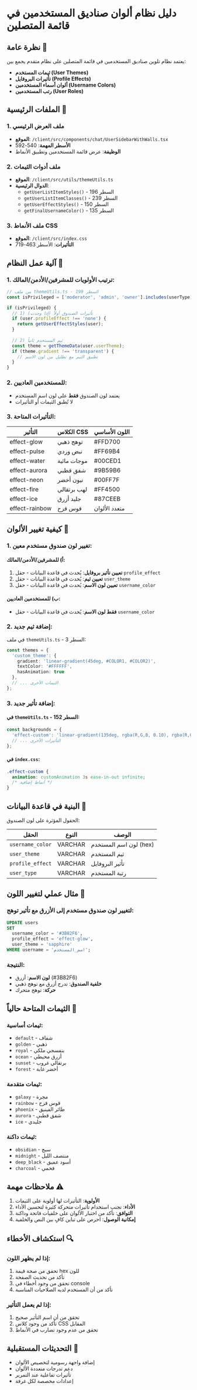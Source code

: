 # دليل نظام ألوان صناديق المستخدمين في قائمة المتصلين

## نظرة عامة 🎨

يعتمد نظام تلوين صناديق المستخدمين في قائمة المتصلين على نظام متقدم يجمع بين:
- **ثيمات المستخدم (User Themes)**
- **تأثيرات البروفايل (Profile Effects)**
- **ألوان أسماء المستخدمين (Username Colors)**
- **رتب المستخدمين (User Roles)**

## الملفات الرئيسية 📁

### 1. ملف العرض الرئيسي
- **الموقع**: `/client/src/components/chat/UserSidebarWithWalls.tsx`
- **الأسطر المهمة**: 540-592
- **الوظيفة**: عرض قائمة المستخدمين وتطبيق الأنماط

### 2. ملف أدوات الثيمات
- **الموقع**: `/client/src/utils/themeUtils.ts`
- **الدوال الرئيسية**:
  - `getUserListItemStyles()` - السطر 196
  - `getUserListItemClasses()` - السطر 239
  - `getUserEffectStyles()` - السطر 150
  - `getFinalUsernameColor()` - السطر 135

### 3. ملف الأنماط CSS
- **الموقع**: `/client/src/index.css`
- **التأثيرات**: الأسطر 463-719

## آلية عمل النظام 🔧

### 1. ترتيب الأولويات للمشرفين/الأدمن/المالك:

```typescript
// من ملف themeUtils.ts - السطر 199
const isPrivileged = ['moderator', 'admin', 'owner'].includes(userType);

if (isPrivileged) {
  // 1) تأثيرات الصندوق أولاً (إذا وجدت)
  if (user.profileEffect !== 'none') {
    return getUserEffectStyles(user);
  }
  
  // 2) ثيم المستخدم ثانياً
  const theme = getThemeData(user.userTheme);
  if (theme.gradient !== 'transparent') {
    // تطبيق الثيم مع تظليل من لون الاسم
  }
}
```

### 2. للمستخدمين العاديين:
- يعتمد لون الصندوق **فقط** على لون اسم المستخدم
- لا تُطبق الثيمات أو التأثيرات

### 3. التأثيرات المتاحة:

| التأثير | الكلاس CSS | اللون الأساسي |
|---------|------------|---------------|
| effect-glow | توهج ذهبي | #FFD700 |
| effect-pulse | نبض وردي | #FF69B4 |
| effect-water | موجات مائية | #00CED1 |
| effect-aurora | شفق قطبي | #9B59B6 |
| effect-neon | نيون أخضر | #00FF7F |
| effect-fire | لهب برتقالي | #FF4500 |
| effect-ice | جليد أزرق | #87CEEB |
| effect-rainbow | قوس قزح | متعدد الألوان |

## كيفية تغيير الألوان 🎯

### 1. تغيير لون صندوق مستخدم معين:

#### أ) للمشرفين/الأدمن/المالك:
1. **تعيين تأثير بروفايل**: يُحدث في قاعدة البيانات - حقل `profile_effect`
2. **تعيين ثيم**: يُحدث في قاعدة البيانات - حقل `user_theme`
3. **تعيين لون الاسم**: يُحدث في قاعدة البيانات - حقل `username_color`

#### ب) للمستخدمين العاديين:
- **فقط لون الاسم**: يُحدث في قاعدة البيانات - حقل `username_color`

### 2. إضافة ثيم جديد:

في ملف `themeUtils.ts` - السطر 3:

```typescript
const themes = {
  'custom_theme': { 
    gradient: 'linear-gradient(45deg, #COLOR1, #COLOR2)', 
    textColor: '#FFFFFF', 
    hasAnimation: true 
  },
  // ... الثيمات الأخرى
};
```

### 3. إضافة تأثير جديد:

#### في `themeUtils.ts` - السطر 152:
```typescript
const backgrounds = {
  'effect-custom': 'linear-gradient(135deg, rgba(R,G,B, 0.10), rgba(R,G,B, 0.05))',
  // ... التأثيرات الأخرى
};
```

#### في `index.css`:
```css
.effect-custom {
  animation: customAnimation 3s ease-in-out infinite;
  /* أنماط إضافية */
}
```

## البنية في قاعدة البيانات 💾

الحقول المؤثرة على لون الصندوق:

| الحقل | النوع | الوصف |
|-------|-------|--------|
| `username_color` | VARCHAR | لون اسم المستخدم (hex) |
| `user_theme` | VARCHAR | ثيم المستخدم |
| `profile_effect` | VARCHAR | تأثير البروفايل |
| `user_type` | VARCHAR | رتبة المستخدم |

## مثال عملي لتغيير اللون 🔨

### لتغيير لون صندوق مستخدم إلى الأزرق مع تأثير توهج:

```sql
UPDATE users 
SET 
  username_color = '#3B82F6',
  profile_effect = 'effect-glow',
  user_theme = 'sapphire'
WHERE username = 'اسم_المستخدم';
```

### النتيجة:
- **لون الاسم**: أزرق (#3B82F6)
- **خلفية الصندوق**: تدرج أزرق مع توهج ذهبي
- **حركة**: توهج متحرك

## الثيمات المتاحة حالياً 🎨

### ثيمات أساسية:
- `default` - شفاف
- `golden` - ذهبي
- `royal` - بنفسجي ملكي
- `ocean` - أزرق محيطي
- `sunset` - برتقالي غروب
- `forest` - أخضر غابة

### ثيمات متقدمة:
- `galaxy` - مجرة
- `rainbow` - قوس قزح
- `phoenix` - طائر الفينيق
- `aurora` - شفق قطبي
- `ice` - جليدي

### ثيمات داكنة:
- `obsidian` - سبج
- `midnight` - منتصف الليل
- `deep_black` - أسود عميق
- `charcoal` - فحمي

## ملاحظات مهمة ⚠️

1. **الأولوية**: التأثيرات لها أولوية على الثيمات
2. **الأداء**: تجنب استخدام تأثيرات متحركة كثيرة لتحسين الأداء
3. **التوافق**: تأكد من اختبار الألوان على خلفيات فاتحة وداكنة
4. **إمكانية الوصول**: احرص على تباين كافٍ بين النص والخلفية

## استكشاف الأخطاء 🔍

### إذا لم يظهر اللون:
1. تحقق من صحة قيمة hex للون
2. تأكد من تحديث الصفحة
3. تحقق من وجود أخطاء في console
4. تأكد من أن المستخدم لديه الصلاحيات المناسبة

### إذا لم يعمل التأثير:
1. تحقق من أن اسم التأثير صحيح
2. تأكد من وجود كلاس CSS المقابل
3. تحقق من عدم وجود تضارب في الأنماط

## التحديثات المستقبلية 🚀

- إضافة واجهة رسومية لتخصيص الألوان
- دعم تدرجات متعددة الألوان
- تأثيرات تفاعلية عند التمرير
- إعدادات مخصصة لكل غرفة